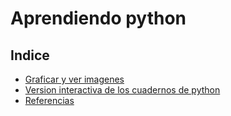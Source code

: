 # Aprendiendo python

## Indice

* [Graficar y ver imagenes](https://github.com/ixxra/aprendiendo-python/blob/master/_matplotlib.ipynb)
* [Version interactiva de los cuadernos de python](https://notebooks.azure.com/rene-garcia-uady/libraries/aprendiendo-python)
* [Referencias](https://github.com/ixxra/aprendiendo-python/blob/master/Referencias.md)
